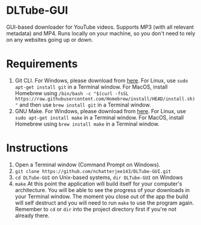 # DLTube-GUI
GUI-based downloader for YouTube videos. Supports MP3 (with all relevant metadata) and MP4. Runs locally on your machine, so you don't need to rely on any websites going up or down.

# Requirements
1. Git CLI. For Windows, please download from [here](https://git-scm.com/download/win). For Linux, use `sudo apt-get install git` in a Terminal window. For MacOS, install Homebrew using `/bin/bash -c "$(curl -fsSL https://raw.githubusercontent.com/Homebrew/install/HEAD/install.sh)"` and then use `brew install git` in a Terminal window.
2. GNU Make. For Windows, please download from [here](https://gnuwin32.sourceforge.net/downlinks/make.php). For Linux, use `sudo apt-get install make` in a Terminal window. For MacOS, install Homebrew using `brew install make` in a Terminal window.

# Instructions
1. Open a Terminal window (Command Prompt on Windows).
2. `git clone https://github.com/nchatterjee143/DLTube-GUI.git`
3. `cd DLTube-GUI` on Unix-based systems, `dir DLTube-GUI` on Windows
4. `make`
At this point the application will build itself for your computer's architecture. You will be able to see the progress of your downloads in your Terminal window. The moment you close out of the app the build will self destruct and you will need to run `make` to use the program again. Remember to `cd` or `dir` into the project directory first if you're not already there.